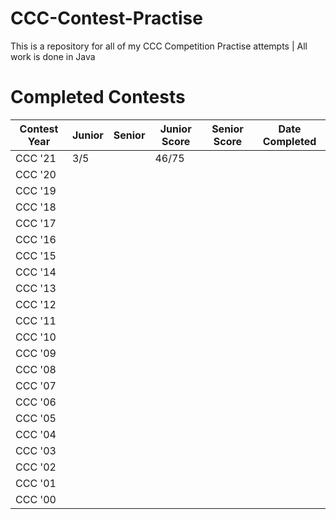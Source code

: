 # CCC-Contest-Practise
This is a repository for all of my CCC Competition Practise attempts | All work is done in Java
# Completed Contests
|Contest Year|Junior|Senior|Junior Score|Senior Score|Date Completed|
|------------|------|------|------------|------------|--------------|
| CCC '21    |  3/5 |      |  46/75     |            |              |
| CCC '20    |      |      |            |            |              |
| CCC '19    |      |      |            |            |              |
| CCC '18    |      |      |            |            |              |
| CCC '17    |      |      |            |            |              |
| CCC '16    |      |      |            |            |              |
| CCC '15    |      |      |            |            |              |
| CCC '14    |      |      |            |            |              |
| CCC '13    |      |      |            |            |              |
| CCC '12    |      |      |            |            |              |
| CCC '11    |      |      |            |            |              |
| CCC '10    |      |      |            |            |              |
| CCC '09    |      |      |            |            |              |
| CCC '08    |      |      |            |            |              |
| CCC '07    |      |      |            |            |              |
| CCC '06    |      |      |            |            |              |
| CCC '05    |      |      |            |            |              |
| CCC '04    |      |      |            |            |              |
| CCC '03    |      |      |            |            |              |
| CCC '02    |      |      |            |            |              |
| CCC '01    |      |      |            |            |              |
| CCC '00    |      |      |            |            |              |

